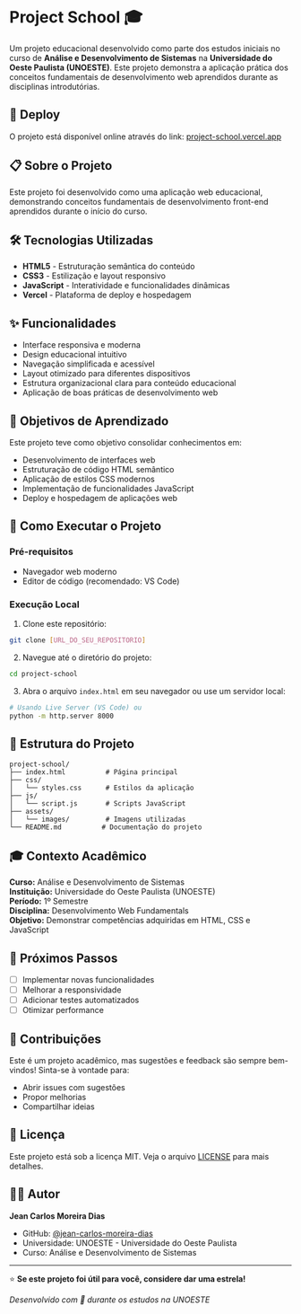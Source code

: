 # Project School 🎓

Um projeto educacional desenvolvido como parte dos estudos iniciais no curso de **Análise e Desenvolvimento de Sistemas** na **Universidade do Oeste Paulista (UNOESTE)**. Este projeto demonstra a aplicação prática dos conceitos fundamentais de desenvolvimento web aprendidos durante as disciplinas introdutórias.

## 🚀 Deploy

O projeto está disponível online através do link: [project-school.vercel.app](https://project-school-git-main-jean-carlos-moreira-dias-projects.vercel.app)

## 📋 Sobre o Projeto

Este projeto foi desenvolvido como uma aplicação web educacional, demonstrando conceitos fundamentais de desenvolvimento front-end aprendidos durante o início do curso.

## 🛠️ Tecnologias Utilizadas

- **HTML5** - Estruturação semântica do conteúdo
- **CSS3** - Estilização e layout responsivo
- **JavaScript** - Interatividade e funcionalidades dinâmicas
- **Vercel** - Plataforma de deploy e hospedagem

## ✨ Funcionalidades

- Interface responsiva e moderna
- Design educacional intuitivo
- Navegação simplificada e acessível
- Layout otimizado para diferentes dispositivos
- Estrutura organizacional clara para conteúdo educacional
- Aplicação de boas práticas de desenvolvimento web

## 🎯 Objetivos de Aprendizado

Este projeto teve como objetivo consolidar conhecimentos em:

- Desenvolvimento de interfaces web
- Estruturação de código HTML semântico
- Aplicação de estilos CSS modernos
- Implementação de funcionalidades JavaScript
- Deploy e hospedagem de aplicações web

## 🚦 Como Executar o Projeto

### Pré-requisitos

- Navegador web moderno
- Editor de código (recomendado: VS Code)

### Execução Local

1. Clone este repositório:

```bash
git clone [URL_DO_SEU_REPOSITORIO]
```

2. Navegue até o diretório do projeto:

```bash
cd project-school
```

3. Abra o arquivo `index.html` em seu navegador ou use um servidor local:

```bash
# Usando Live Server (VS Code) ou
python -m http.server 8000
```

## 📁 Estrutura do Projeto

```
project-school/
├── index.html          # Página principal
├── css/
│   └── styles.css      # Estilos da aplicação
├── js/
│   └── script.js       # Scripts JavaScript
├── assets/
│   └── images/         # Imagens utilizadas
└── README.md          # Documentação do projeto
```

## 🎓 Contexto Acadêmico

**Curso:** Análise e Desenvolvimento de Sistemas  
**Instituição:** Universidade do Oeste Paulista (UNOESTE)  
**Período:** 1º Semestre  
**Disciplina:** Desenvolvimento Web Fundamentals  
**Objetivo:** Demonstrar competências adquiridas em HTML, CSS e JavaScript

## 🔄 Próximos Passos

- [ ] Implementar novas funcionalidades
- [ ] Melhorar a responsividade
- [ ] Adicionar testes automatizados
- [ ] Otimizar performance

## 🤝 Contribuições

Este é um projeto acadêmico, mas sugestões e feedback são sempre bem-vindos! Sinta-se à vontade para:

- Abrir issues com sugestões
- Propor melhorias
- Compartilhar ideias

## 📄 Licença

Este projeto está sob a licença MIT. Veja o arquivo [LICENSE](LICENSE) para mais detalhes.

## 👨‍💻 Autor

**Jean Carlos Moreira Dias**

- GitHub: [@jean-carlos-moreira-dias](https://github.com/jean-carlos-moreira-dias-projects)
- Universidade: UNOESTE - Universidade do Oeste Paulista
- Curso: Análise e Desenvolvimento de Sistemas

---

⭐ **Se este projeto foi útil para você, considere dar uma estrela!**

_Desenvolvido com 💙 durante os estudos na UNOESTE_
